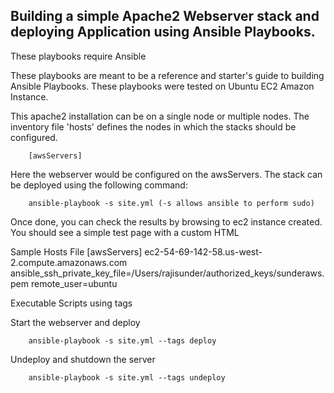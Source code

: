 Building a simple Apache2 Webserver stack and deploying Application using Ansible Playbooks.
-------------------------------------------

These playbooks require Ansible

These playbooks are meant to be a reference and starter's guide to building
Ansible Playbooks. These playbooks were tested on Ubuntu EC2 Amazon Instance.

This apache2 installation can be on a single node or multiple nodes. The inventory file
'hosts' defines the nodes in which the stacks should be configured.

        [awsServers]

Here the webserver would be configured on the awsServers. The stack can be deployed using the following
command:

        ansible-playbook -s site.yml (-s allows ansible to perform sudo)

Once done, you can check the results by browsing to ec2 instance created.
You should see a simple test page with a custom HTML

Sample Hosts File
[awsServers]
ec2-54-69-142-58.us-west-2.compute.amazonaws.com ansible_ssh_private_key_file=/Users/rajisunder/authorized_keys/sunderaws.pem remote_user=ubuntu

Executable Scripts using tags

Start the webserver and deploy

        ansible-playbook -s site.yml --tags deploy

Undeploy and shutdown the server

        ansible-playbook -s site.yml --tags undeploy
